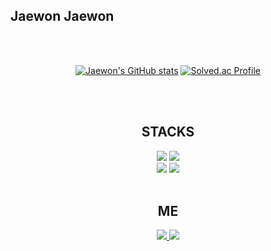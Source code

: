 <h2>Jaewon Jaewon</h2>
<br><br>

<div align="center">

[![Jaewon's GitHub stats](https://github-readme-stats.vercel.app/api?username=cheonjae&hide_title=true&show_icons=true&include_all_commits=true&disable_animations=true&theme=vue)](https://github.com/anuraghazra/github-readme-stats)
[![Solved.ac Profile](http://mazassumnida.wtf/api/v2/generate_badge?boj=cheonjae)](https://solved.ac/cheonjae/)
  
</div>
<br><br>

<div align=center><h2>STACKS</h2></div>

<div align=center> 
  <img src="https://img.shields.io/badge/python-3776AB?style=for-the-badge&logo=python&logoColor=white"> 
  <img src="https://img.shields.io/badge/java-007396?style=for-the-badge&logo=java&logoColor=white">
  <br>
  
  <img src="https://img.shields.io/badge/linux-FCC624?style=for-the-badge&logo=linux&logoColor=black">
  <img src="https://img.shields.io/badge/spring-6DB33F?style=for-the-badge&logo=spring&logoColor=white"> 

</div>
<br>

 
<div align=center><h2>ME</h2></div>
<div align=center> 
  <a href="https://studydevsteady.tistory.com"><img src="https://img.shields.io/badge/Tistory-000000?style=for-the-badge&logo=Tistory&logoColor=white">
  <a href="mailto:jaewonjeong11000@gmail.com"><img src="https://img.shields.io/badge/Gmail-EA4335?style=for-the-badge&logo=Gmail&logoColor=white">
  <br>
</div>
